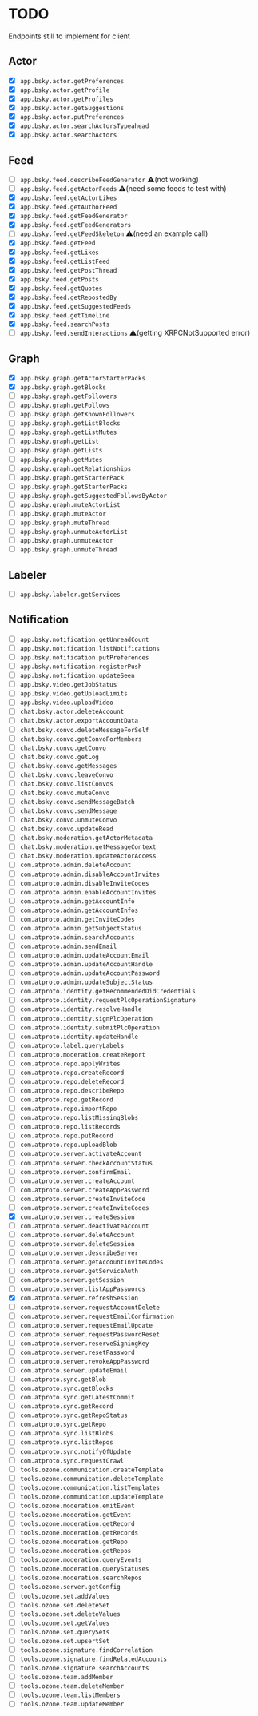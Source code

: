 # TODO

Endpoints still to implement for client

## Actor

- [x] `app.bsky.actor.getPreferences`
- [x] `app.bsky.actor.getProfile`
- [x] `app.bsky.actor.getProfiles`
- [x] `app.bsky.actor.getSuggestions`
- [x] `app.bsky.actor.putPreferences`
- [x] `app.bsky.actor.searchActorsTypeahead`
- [x] `app.bsky.actor.searchActors`

## Feed

- [ ] `app.bsky.feed.describeFeedGenerator` ⚠️(not working)
- [ ] `app.bsky.feed.getActorFeeds` ⚠️(need some feeds to test with)
- [x] `app.bsky.feed.getActorLikes`
- [x] `app.bsky.feed.getAuthorFeed`
- [x] `app.bsky.feed.getFeedGenerator`
- [x] `app.bsky.feed.getFeedGenerators`
- [ ] `app.bsky.feed.getFeedSkeleton` ⚠️(need an example call)
- [x] `app.bsky.feed.getFeed`
- [x] `app.bsky.feed.getLikes`
- [x] `app.bsky.feed.getListFeed`
- [x] `app.bsky.feed.getPostThread`
- [x] `app.bsky.feed.getPosts`
- [x] `app.bsky.feed.getQuotes`
- [x] `app.bsky.feed.getRepostedBy`
- [x] `app.bsky.feed.getSuggestedFeeds`
- [x] `app.bsky.feed.getTimeline`
- [x] `app.bsky.feed.searchPosts`
- [ ] `app.bsky.feed.sendInteractions` ⚠️(getting XRPCNotSupported error)

## Graph

- [x] `app.bsky.graph.getActorStarterPacks`
- [x] `app.bsky.graph.getBlocks`
- [ ] `app.bsky.graph.getFollowers`
- [ ] `app.bsky.graph.getFollows`
- [ ] `app.bsky.graph.getKnownFollowers`
- [ ] `app.bsky.graph.getListBlocks`
- [ ] `app.bsky.graph.getListMutes`
- [ ] `app.bsky.graph.getList`
- [ ] `app.bsky.graph.getLists`
- [ ] `app.bsky.graph.getMutes`
- [ ] `app.bsky.graph.getRelationships`
- [ ] `app.bsky.graph.getStarterPack`
- [ ] `app.bsky.graph.getStarterPacks`
- [ ] `app.bsky.graph.getSuggestedFollowsByActor`
- [ ] `app.bsky.graph.muteActorList`
- [ ] `app.bsky.graph.muteActor`
- [ ] `app.bsky.graph.muteThread`
- [ ] `app.bsky.graph.unmuteActorList`
- [ ] `app.bsky.graph.unmuteActor`
- [ ] `app.bsky.graph.unmuteThread`

## Labeler

- [ ] `app.bsky.labeler.getServices`

## Notification

- [ ] `app.bsky.notification.getUnreadCount`
- [ ] `app.bsky.notification.listNotifications`
- [ ] `app.bsky.notification.putPreferences`
- [ ] `app.bsky.notification.registerPush`
- [ ] `app.bsky.notification.updateSeen`
- [ ] `app.bsky.video.getJobStatus`
- [ ] `app.bsky.video.getUploadLimits`
- [ ] `app.bsky.video.uploadVideo`
- [ ] `chat.bsky.actor.deleteAccount`
- [ ] `chat.bsky.actor.exportAccountData`
- [ ] `chat.bsky.convo.deleteMessageForSelf`
- [ ] `chat.bsky.convo.getConvoForMembers`
- [ ] `chat.bsky.convo.getConvo`
- [ ] `chat.bsky.convo.getLog`
- [ ] `chat.bsky.convo.getMessages`
- [ ] `chat.bsky.convo.leaveConvo`
- [ ] `chat.bsky.convo.listConvos`
- [ ] `chat.bsky.convo.muteConvo`
- [ ] `chat.bsky.convo.sendMessageBatch`
- [ ] `chat.bsky.convo.sendMessage`
- [ ] `chat.bsky.convo.unmuteConvo`
- [ ] `chat.bsky.convo.updateRead`
- [ ] `chat.bsky.moderation.getActorMetadata`
- [ ] `chat.bsky.moderation.getMessageContext`
- [ ] `chat.bsky.moderation.updateActorAccess`
- [ ] `com.atproto.admin.deleteAccount`
- [ ] `com.atproto.admin.disableAccountInvites`
- [ ] `com.atproto.admin.disableInviteCodes`
- [ ] `com.atproto.admin.enableAccountInvites`
- [ ] `com.atproto.admin.getAccountInfo`
- [ ] `com.atproto.admin.getAccountInfos`
- [ ] `com.atproto.admin.getInviteCodes`
- [ ] `com.atproto.admin.getSubjectStatus`
- [ ] `com.atproto.admin.searchAccounts`
- [ ] `com.atproto.admin.sendEmail`
- [ ] `com.atproto.admin.updateAccountEmail`
- [ ] `com.atproto.admin.updateAccountHandle`
- [ ] `com.atproto.admin.updateAccountPassword`
- [ ] `com.atproto.admin.updateSubjectStatus`
- [ ] `com.atproto.identity.getRecommendedDidCredentials`
- [ ] `com.atproto.identity.requestPlcOperationSignature`
- [ ] `com.atproto.identity.resolveHandle`
- [ ] `com.atproto.identity.signPlcOperation`
- [ ] `com.atproto.identity.submitPlcOperation`
- [ ] `com.atproto.identity.updateHandle`
- [ ] `com.atproto.label.queryLabels`
- [ ] `com.atproto.moderation.createReport`
- [ ] `com.atproto.repo.applyWrites`
- [ ] `com.atproto.repo.createRecord`
- [ ] `com.atproto.repo.deleteRecord`
- [ ] `com.atproto.repo.describeRepo`
- [ ] `com.atproto.repo.getRecord`
- [ ] `com.atproto.repo.importRepo`
- [ ] `com.atproto.repo.listMissingBlobs`
- [ ] `com.atproto.repo.listRecords`
- [ ] `com.atproto.repo.putRecord`
- [ ] `com.atproto.repo.uploadBlob`
- [ ] `com.atproto.server.activateAccount`
- [ ] `com.atproto.server.checkAccountStatus`
- [ ] `com.atproto.server.confirmEmail`
- [ ] `com.atproto.server.createAccount`
- [ ] `com.atproto.server.createAppPassword`
- [ ] `com.atproto.server.createInviteCode`
- [ ] `com.atproto.server.createInviteCodes`
- [x] `com.atproto.server.createSession`
- [ ] `com.atproto.server.deactivateAccount`
- [ ] `com.atproto.server.deleteAccount`
- [ ] `com.atproto.server.deleteSession`
- [ ] `com.atproto.server.describeServer`
- [ ] `com.atproto.server.getAccountInviteCodes`
- [ ] `com.atproto.server.getServiceAuth`
- [ ] `com.atproto.server.getSession`
- [ ] `com.atproto.server.listAppPasswords`
- [x] `com.atproto.server.refreshSession`
- [ ] `com.atproto.server.requestAccountDelete`
- [ ] `com.atproto.server.requestEmailConfirmation`
- [ ] `com.atproto.server.requestEmailUpdate`
- [ ] `com.atproto.server.requestPasswordReset`
- [ ] `com.atproto.server.reserveSigningKey`
- [ ] `com.atproto.server.resetPassword`
- [ ] `com.atproto.server.revokeAppPassword`
- [ ] `com.atproto.server.updateEmail`
- [ ] `com.atproto.sync.getBlob`
- [ ] `com.atproto.sync.getBlocks`
- [ ] `com.atproto.sync.getLatestCommit`
- [ ] `com.atproto.sync.getRecord`
- [ ] `com.atproto.sync.getRepoStatus`
- [ ] `com.atproto.sync.getRepo`
- [ ] `com.atproto.sync.listBlobs`
- [ ] `com.atproto.sync.listRepos`
- [ ] `com.atproto.sync.notifyOfUpdate`
- [ ] `com.atproto.sync.requestCrawl`
- [ ] `tools.ozone.communication.createTemplate`
- [ ] `tools.ozone.communication.deleteTemplate`
- [ ] `tools.ozone.communication.listTemplates`
- [ ] `tools.ozone.communication.updateTemplate`
- [ ] `tools.ozone.moderation.emitEvent`
- [ ] `tools.ozone.moderation.getEvent`
- [ ] `tools.ozone.moderation.getRecord`
- [ ] `tools.ozone.moderation.getRecords`
- [ ] `tools.ozone.moderation.getRepo`
- [ ] `tools.ozone.moderation.getRepos`
- [ ] `tools.ozone.moderation.queryEvents`
- [ ] `tools.ozone.moderation.queryStatuses`
- [ ] `tools.ozone.moderation.searchRepos`
- [ ] `tools.ozone.server.getConfig`
- [ ] `tools.ozone.set.addValues`
- [ ] `tools.ozone.set.deleteSet`
- [ ] `tools.ozone.set.deleteValues`
- [ ] `tools.ozone.set.getValues`
- [ ] `tools.ozone.set.querySets`
- [ ] `tools.ozone.set.upsertSet`
- [ ] `tools.ozone.signature.findCorrelation`
- [ ] `tools.ozone.signature.findRelatedAccounts`
- [ ] `tools.ozone.signature.searchAccounts`
- [ ] `tools.ozone.team.addMember`
- [ ] `tools.ozone.team.deleteMember`
- [ ] `tools.ozone.team.listMembers`
- [ ] `tools.ozone.team.updateMember`
